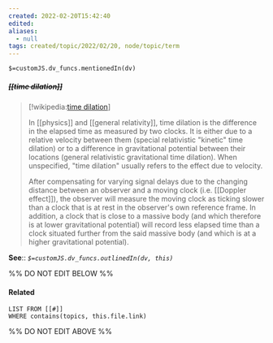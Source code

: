 ```yaml
---
created: 2022-02-20T15:42:40 
edited: 
aliases:
  - null
tags: created/topic/2022/02/20, node/topic/term
---
```

`$=customJS.dv_funcs.mentionedIn(dv)`

##### <s class="topic-title">[[time dilation]]</s>

> [!wikipedia:[time dilation](https://en.wikipedia.org/wiki/Time%20dilation)]
> 
> In [[physics]] and [[general relativity]], time dilation is the difference in the elapsed time as measured by two clocks. It is either due to a relative velocity between them (special relativistic "kinetic" time dilation) or to a difference in gravitational potential between their locations (general relativistic gravitational time dilation). When unspecified, "time dilation" usually refers to the effect due to velocity.
> 
> After compensating for varying signal delays due to the changing distance between an observer and a moving clock (i.e. [[Doppler effect]]), the observer will measure the moving clock as ticking slower than a clock that is at rest in the observer's own reference frame. In addition, a clock that is close to a massive body (and which therefore is at lower gravitational potential) will record less elapsed time than a clock situated further from the said massive body (and which is at a higher gravitational potential).
> 

**See**::
*`$=customJS.dv_funcs.outlinedIn(dv, this)`*

%% DO NOT EDIT BELOW %%

#### Related 

```dataview
LIST FROM [[#]]
WHERE contains(topics, this.file.link)
```
%% DO NOT EDIT ABOVE %%
